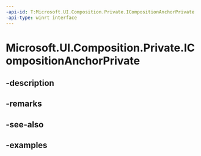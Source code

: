 ```yaml
---
-api-id: T:Microsoft.UI.Composition.Private.ICompositionAnchorPrivate
-api-type: winrt interface
---
```


# Microsoft.UI.Composition.Private.ICompositionAnchorPrivate

<!--
public interface ICompositionAnchorPrivate
-->


## -description

## -remarks

## -see-also

## -examples


